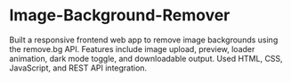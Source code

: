 # Image-Background-Remover
Built a responsive frontend web app to remove image backgrounds using the remove.bg API. Features include  image upload, preview, loader animation, dark mode toggle, and downloadable output. Used HTML, CSS,  JavaScript, and REST API integration. 

